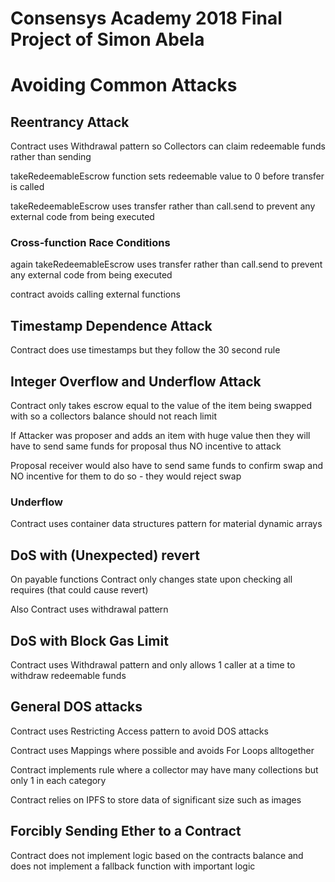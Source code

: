 # Consensys Academy 2018 Final Project of Simon Abela
# Avoiding Common Attacks

## Reentrancy Attack
Contract uses Withdrawal pattern so Collectors can claim redeemable funds rather than sending

takeRedeemableEscrow function sets redeemable value to 0 before transfer is called

takeRedeemableEscrow uses transfer rather than call.send to prevent any external code from being executed

### Cross-function Race Conditions
again takeRedeemableEscrow uses transfer rather than call.send to prevent any external code from being executed

contract avoids calling external functions

## Timestamp Dependence Attack
Contract does use timestamps but they follow the 30 second rule

## Integer Overflow and Underflow Attack
Contract only takes escrow equal to the value of the item being swapped with so a collectors balance should not reach limit

If Attacker was proposer and adds an item with huge value then they will have to send same funds for proposal thus NO incentive to attack

Proposal receiver would also have to send same funds to confirm swap and NO incentive for them to do so - they would reject swap

### Underflow
Contract uses container data structures pattern for material dynamic arrays

## DoS with (Unexpected) revert
On payable functions Contract only changes state upon checking all requires (that could cause revert)

Also Contract uses withdrawal pattern

## DoS with Block Gas Limit
Contract uses Withdrawal pattern and only allows 1 caller at a time to withdraw redeemable funds 

## General DOS attacks
Contract uses Restricting Access pattern to avoid DOS attacks

Contract uses Mappings where possible and avoids For Loops alltogether

Contract implements rule where a collector may have many collections but only 1 in each category

Contract relies on IPFS to store data of significant size such as images

## Forcibly Sending Ether to a Contract
Contract does not implement logic based on the contracts balance and does not implement a fallback function with important logic



